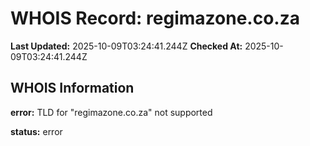 # WHOIS Record: regimazone.co.za

**Last Updated:** 2025-10-09T03:24:41.244Z
**Checked At:** 2025-10-09T03:24:41.244Z

## WHOIS Information

**error:** TLD for "regimazone.co.za" not supported

**status:** error

